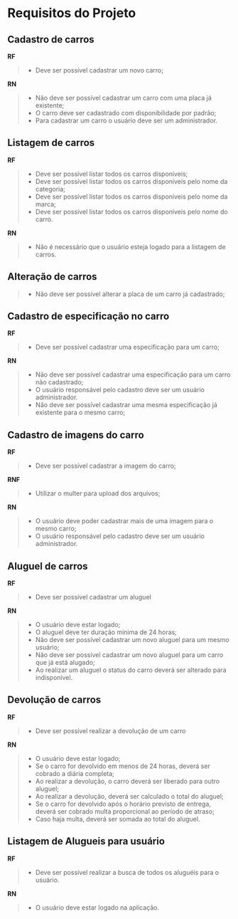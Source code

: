 # Requisitos do Projeto

## Cadastro de carros

**RF**

> - Deve ser possível cadastrar um novo carro;

**RN**

> - Não deve ser possível cadastrar um carro com uma placa já existente;
> - O carro deve ser cadastrado com disponibilidade por padrão;
> - Para cadastrar um carro o usuário deve ser um administrador.

## Listagem de carros

**RF**

> - Deve ser possível listar todos os carros disponíveis;
> - Deve ser possível listar todos os carros disponíveis pelo nome da categoria;
> - Deve ser possível listar todos os carros disponíveis pelo nome da marca;
> - Deve ser possível listar todos os carros disponíveis pelo nome do carro.

**RN**

> - Não é necessário que o usuário esteja logado para a listagem de carros.

## Alteração de carros

> - Não deve ser possível alterar a placa de um carro já cadastrado;

## Cadastro de especificação no carro

**RF**

> - Deve ser possível cadastrar uma especificação para um carro;

**RN**

> - Não deve ser possível cadastrar uma especificação para um carro não cadastrado;
> - O usuário responsável pelo cadastro deve ser um usuário administrador.
> - Não deve ser possível cadastrar uma mesma especificação já existente para o mesmo carro;

## Cadastro de imagens do carro

**RF**

> - Deve ser possível cadastrar a imagem do carro;

**RNF**

> - Utilizar o multer para upload dos arquivos;

**RN**

> - O usuário deve poder cadastrar mais de uma imagem para o mesmo carro;
> - O usuário responsável pelo cadastro deve ser um usuário administrador.

## Aluguel de carros

**RF**

> - Deve ser possível cadastrar um aluguel

**RN**

> - O usuário deve estar logado;
> - O aluguel deve ter duração mínima de 24 horas;
> - Não deve ser possível cadastrar um novo aluguel para um mesmo usuário;
> - Não deve ser possível cadastrar um novo aluguel para um carro que já está alugado;
> - Ao realizar um aluguel o status do carro deverá ser alterado para indisponível.

## Devolução de carros

**RF**

> - Deve ser possível realizar a devolução de um carro

**RN**

> - O usuário deve estar logado;
> - Se o carro for devolvido em menos de 24 horas, deverá ser cobrado a diária completa;
> - Ao realizar a devolução, o carro deverá ser liberado para outro aluguel;
> - Ao realizar a devolução, deverá ser calculado o total do aluguel;
> - Se o carro for devolvido após o horário previsto de entrega, deverá ser cobrado multa proporcional ao período de atraso;
> - Caso haja multa, deverá ser somada ao total do aluguel.

## Listagem de Alugueis para usuário

**RF**

> - Deve ser possível realizar a busca de todos os aluguéis para o usuário.

**RN**

> - O usuário deve estar logado na aplicação.
